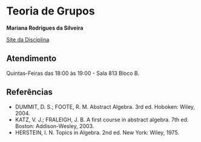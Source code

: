 # Teoria de Grupos

**Mariana Rodrigues da Silveira**

[Site da Disciplina](https://sites.google.com/site/mrsilveiraufabc/Home/grupos?authuser=0)

## Atendimento

Quintas-Feiras das 18:00 às 19:00 - Sala 813 Bloco B.

## Referências

- DUMMIT, D. S.; FOOTE, R. M. Abstract Algebra. 3rd ed. Hoboken: Wiley, 2004.
- KATZ, V. J.; FRALEIGH, J. B. A first course in abstract algebra. 7th ed. Boston: Addison-Wesley, 2003.
- HERSTEIN, I. N. Topics in Algebra. 2nd ed. New York: Wiley, 1975.